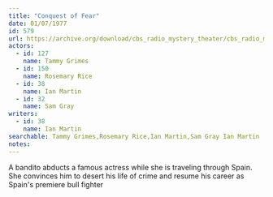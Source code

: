 ```yaml
---
title: "Conquest of Fear"
date: 01/07/1977
id: 579
url: https://archive.org/download/cbs_radio_mystery_theater/cbs_radio_mystery_theater-0551-0600.zip/cbs_radio_mystery_theater-0551-0600%2Fcbsrmt_0579_conquest_of_fear.mp3
actors:  
  - id: 127
    name: Tammy Grimes  
  - id: 150
    name: Rosemary Rice  
  - id: 38
    name: Ian Martin  
  - id: 32
    name: Sam Gray
writers:  
  - id: 38
    name: Ian Martin
searchable: Tammy Grimes,Rosemary Rice,Ian Martin,Sam Gray Ian Martin
notes:  
---
```

A bandito abducts a famous actress while she is traveling through Spain. She convinces him to desert his life of crime and resume his career as Spain's premiere bull fighter